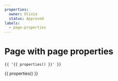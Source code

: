 ```yaml
---
properties:
  owner: Olivia
  status: Approved
labels:
  - page-properties
---
```


# Page with page properties

```text
{{ '{{ properties() }}' }}
```

{{ properties() }}